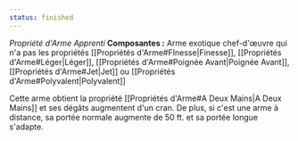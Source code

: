 ```yaml
---
status: finished
---
```

_Propriété d'Arme Apprenti_
__Composantes :__ Arme exotique chef-d'œuvre qui n'a pas les propriétés [[Propriétés d'Arme#FInesse|Finesse]], [[Propriétés d'Arme#Léger|Léger]], [[Propriétés d'Arme#Poignée Avant|Poignée Avant]], [[Propriétés d'Arme#Jet|Jet]] ou [[Propriétés d'Arme#Polyvalent|Polyvalent]]

Cette arme obtient la propriété [[Propriétés d'Arme#A Deux Mains|A Deux Mains]] et ses dégâts augmentent d'un cran. De plus, si c'est une arme à distance, sa portée normale augmente de 50 ft. et sa portée longue s'adapte.